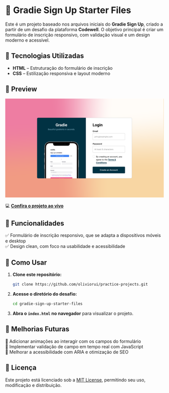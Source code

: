 # 📝 Gradie Sign Up Starter Files  

Este é um projeto baseado nos arquivos iniciais do **Gradie Sign Up**, criado a partir de um desafio da plataforma **Codewell**. O objetivo principal é criar um formulário de inscrição responsivo, com validação visual e um design moderno e acessível.

## 🚀 Tecnologias Utilizadas  

- **HTML** – Estruturação do formulário de inscrição  
- **CSS** – Estilização responsiva e layout moderno  

## 📸 Preview  

![Gradie Sign Up Preview](./Design/Sign%20Up%20-%20Desktop%20View.png)  

💻 **[Confira o projeto ao vivo](https://oliviorui.github.io/practice-projects/html-css/gradie-sign-up-starter-files/index.html)**

## 📌 Funcionalidades  

✅ Formulário de inscrição responsivo, que se adapta a dispositivos móveis e desktop    
✅ Design clean, com foco na usabilidade e acessibilidade  

## 📂 Como Usar  

1. **Clone este repositório:**  
   ```bash
   git clone https://github.com/oliviorui/practice-projects.git
   ```  
2. **Acesse o diretório do desafio:**  
   ```bash
   cd gradie-sign-up-starter-files
   ```  
3. **Abra o `index.html` no navegador** para visualizar o projeto.  

## 🔧 Melhorias Futuras  

🚀 Adicionar animações ao interagir com os campos do formulário  
🚀 Implementar validação de campo em tempo real com JavaScript  
🚀 Melhorar a acessibilidade com ARIA e otimização de SEO  

## 📜 Licença  

Este projeto está licenciado sob a [MIT License](LICENSE), permitindo seu uso, modificação e distribuição.